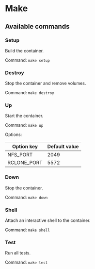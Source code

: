 # Make

## Available commands

### Setup

Build the container.

Command: `make setup`


### Destroy

Stop the container and remove volumes.

Command: `make destroy`


### Up

Start the container.

Command: `make up`

Options:

| Option key  | Default value |
|-------------|---------------|
| NFS_PORT    | 2049          |
| RCLONE_PORT | 5572          |


### Down

Stop the container.

Command: `make down`


### Shell

Attach an interactive shell to the container.

Command: `make shell`


### Test

Run all tests.

Command: `make test`
